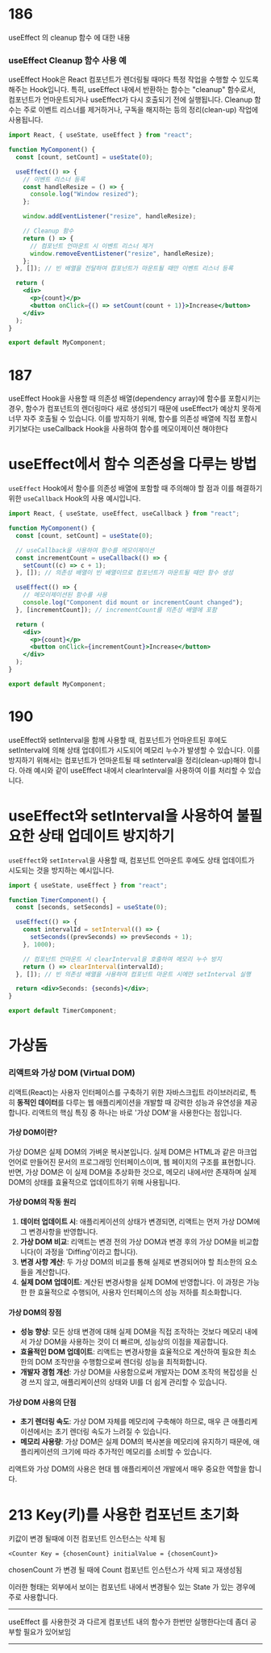 # 186

useEffect 의 cleanup 함수 에 대한 내용

### useEffect Cleanup 함수 사용 예

useEffect Hook은 React 컴포넌트가 렌더링될 때마다 특정 작업을 수행할 수 있도록 해주는 Hook입니다. 특히, useEffect 내에서 반환하는 함수는 "cleanup" 함수로서, 컴포넌트가 언마운트되거나 useEffect가 다시 호출되기 전에 실행됩니다. Cleanup 함수는 주로 이벤트 리스너를 제거하거나, 구독을 해지하는 등의 정리(clean-up) 작업에 사용됩니다.

```jsx
import React, { useState, useEffect } from "react";

function MyComponent() {
  const [count, setCount] = useState(0);

  useEffect(() => {
    // 이벤트 리스너 등록
    const handleResize = () => {
      console.log("Window resized");
    };

    window.addEventListener("resize", handleResize);

    // Cleanup 함수
    return () => {
      // 컴포넌트 언마운트 시 이벤트 리스너 제거
      window.removeEventListener("resize", handleResize);
    };
  }, []); // 빈 배열을 전달하여 컴포넌트가 마운트될 때만 이벤트 리스너 등록

  return (
    <div>
      <p>{count}</p>
      <button onClick={() => setCount(count + 1)}>Increase</button>
    </div>
  );
}

export default MyComponent;
```

# 187

useEffect Hook을 사용할 때 의존성 배열(dependency array)에 함수를 포함시키는 경우, 함수가 컴포넌트의 렌더링마다 새로 생성되기 때문에 useEffect가 예상치 못하게 너무 자주 호출될 수 있습니다. 이를 방지하기 위해, 함수를 의존성 배열에 직접 포함시키기보다는 useCallback Hook을 사용하여 함수를 메모이제이션 해야한다

# useEffect에서 함수 의존성을 다루는 방법

`useEffect` Hook에서 함수를 의존성 배열에 포함할 때 주의해야 할 점과 이를 해결하기 위한 `useCallback` Hook의 사용 예시입니다.

```jsx
import React, { useState, useEffect, useCallback } from "react";

function MyComponent() {
  const [count, setCount] = useState(0);

  // useCallback을 사용하여 함수를 메모이제이션
  const incrementCount = useCallback(() => {
    setCount((c) => c + 1);
  }, []); // 의존성 배열이 빈 배열이므로 컴포넌트가 마운트될 때만 함수 생성

  useEffect(() => {
    // 메모이제이션된 함수를 사용
    console.log("Component did mount or incrementCount changed");
  }, [incrementCount]); // incrementCount를 의존성 배열에 포함

  return (
    <div>
      <p>{count}</p>
      <button onClick={incrementCount}>Increase</button>
    </div>
  );
}

export default MyComponent;
```

# 190

useEffect와 setInterval을 함께 사용할 때, 컴포넌트가 언마운트된 후에도 setInterval에 의해 상태 업데이트가 시도되어 메모리 누수가 발생할 수 있습니다. 이를 방지하기 위해서는 컴포넌트가 언마운트될 때 setInterval을 정리(clean-up)해야 합니다. 아래 예시와 같이 useEffect 내에서 clearInterval을 사용하여 이를 처리할 수 있습니다.

# useEffect와 setInterval을 사용하여 불필요한 상태 업데이트 방지하기

`useEffect`와 `setInterval`을 사용할 때, 컴포넌트 언마운트 후에도 상태 업데이트가 시도되는 것을 방지하는 예시입니다.

```jsx
import { useState, useEffect } from "react";

function TimerComponent() {
  const [seconds, setSeconds] = useState(0);

  useEffect(() => {
    const intervalId = setInterval(() => {
      setSeconds((prevSeconds) => prevSeconds + 1);
    }, 1000);

    // 컴포넌트 언마운트 시 clearInterval을 호출하여 메모리 누수 방지
    return () => clearInterval(intervalId);
  }, []); // 빈 의존성 배열을 사용하여 컴포넌트 마운트 시에만 setInterval 실행

  return <div>Seconds: {seconds}</div>;
}

export default TimerComponent;
```

# 가상돔

### 리액트와 가상 DOM (Virtual DOM)

리액트(React)는 사용자 인터페이스를 구축하기 위한 자바스크립트 라이브러리로, 특히 **동적인 데이터**를 다루는 웹 애플리케이션을 개발할 때 강력한 성능과 유연성을 제공합니다. 리액트의 핵심 특징 중 하나는 바로 '가상 DOM'을 사용한다는 점입니다.

#### 가상 DOM이란?

가상 DOM은 실제 DOM의 가벼운 복사본입니다. 실제 DOM은 HTML과 같은 마크업 언어로 만들어진 문서의 프로그래밍 인터페이스이며, 웹 페이지의 구조를 표현합니다. 반면, 가상 DOM은 이 실제 DOM을 추상화한 것으로, 메모리 내에서만 존재하며 실제 DOM의 상태를 효율적으로 업데이트하기 위해 사용됩니다.

#### 가상 DOM의 작동 원리

1. **데이터 업데이트 시**: 애플리케이션의 상태가 변경되면, 리액트는 먼저 가상 DOM에 그 변경사항을 반영합니다.
2. **가상 DOM 비교**: 리액트는 변경 전의 가상 DOM과 변경 후의 가상 DOM을 비교합니다(이 과정을 'Diffing'이라고 합니다).
3. **변경 사항 계산**: 두 가상 DOM의 비교를 통해 실제로 변경되어야 할 최소한의 요소들을 계산합니다.
4. **실제 DOM 업데이트**: 계산된 변경사항을 실제 DOM에 반영합니다. 이 과정은 가능한 한 효율적으로 수행되어, 사용자 인터페이스의 성능 저하를 최소화합니다.

#### 가상 DOM의 장점

- **성능 향상**: 모든 상태 변경에 대해 실제 DOM을 직접 조작하는 것보다 메모리 내에서 가상 DOM을 사용하는 것이 더 빠르며, 성능상의 이점을 제공합니다.
- **효율적인 DOM 업데이트**: 리액트는 변경사항을 효율적으로 계산하여 필요한 최소한의 DOM 조작만을 수행함으로써 렌더링 성능을 최적화합니다.
- **개발자 경험 개선**: 가상 DOM을 사용함으로써 개발자는 DOM 조작의 복잡성을 신경 쓰지 않고, 애플리케이션의 상태와 UI를 더 쉽게 관리할 수 있습니다.

#### 가상 DOM 사용의 단점

- **초기 렌더링 속도**: 가상 DOM 자체를 메모리에 구축해야 하므로, 매우 큰 애플리케이션에서는 초기 렌더링 속도가 느려질 수 있습니다.
- **메모리 사용량**: 가상 DOM은 실제 DOM의 복사본을 메모리에 유지하기 때문에, 애플리케이션의 크기에 따라 추가적인 메모리를 소비할 수 있습니다.

리액트와 가상 DOM의 사용은 현대 웹 애플리케이션 개발에서 매우 중요한 역할을 합니다.

# 213 Key(키)를 사용한 컴포넌트 초기화

키값이 변경 될때에 이전 컴포넌트 인스턴스는 삭제 됨

```
<Counter Key = {chosenCount} initialValue = {chosenCount}>
```

chosenCount 가 변경 될 때에 Count 컴포넌트 인스턴스가 삭제 되고 재생성됨

이러한 형태는 외부에서 보이는 컴포넌트 내에서 변경될수 있는 State 가 있는 경우에 주로 사용합니다.

---

useEffect 를 사용한것 과 다르게 컴포넌트 내의 함수가 한번만 실행한다는데 좀더 공부할 필요가 있어보임

---
